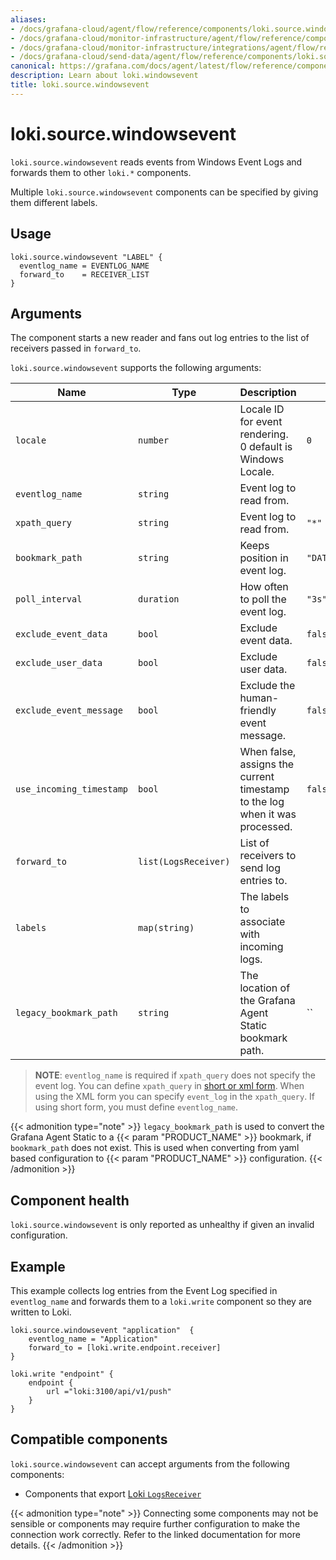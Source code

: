 ```yaml
---
aliases:
- /docs/grafana-cloud/agent/flow/reference/components/loki.source.windowsevent/
- /docs/grafana-cloud/monitor-infrastructure/agent/flow/reference/components/loki.source.windowsevent/
- /docs/grafana-cloud/monitor-infrastructure/integrations/agent/flow/reference/components/loki.source.windowsevent/
- /docs/grafana-cloud/send-data/agent/flow/reference/components/loki.source.windowsevent/
canonical: https://grafana.com/docs/agent/latest/flow/reference/components/loki.source.windowsevent/
description: Learn about loki.windowsevent
title: loki.source.windowsevent
---
```


# loki.source.windowsevent

`loki.source.windowsevent` reads events from Windows Event Logs and forwards them to other
`loki.*` components.

Multiple `loki.source.windowsevent` components can be specified by giving them
different labels.

## Usage

```river
loki.source.windowsevent "LABEL" {
  eventlog_name = EVENTLOG_NAME
  forward_to    = RECEIVER_LIST
}
```

## Arguments
The component starts a new reader and fans out
log entries to the list of receivers passed in `forward_to`.

`loki.source.windowsevent` supports the following arguments:

Name                     | Type                 | Description                                                                 | Default                    | Required
------------------------ |----------------------|-----------------------------------------------------------------------------|----------------------------| --------
`locale`                 | `number`             | Locale ID for event rendering. 0 default is Windows Locale.                 | `0`                        | no
`eventlog_name`          | `string`             | Event log to read from.                                                     |                            | See below.
`xpath_query`            | `string`             | Event log to read from.                                                     | `"*"`                      | See below.
`bookmark_path`          | `string`             | Keeps position in event log.                                                | `"DATA_PATH/bookmark.xml"` | no
`poll_interval`          | `duration`           | How often to poll the event log.                                            | `"3s"`                     | no
`exclude_event_data`     | `bool`               | Exclude event data.                                                         | `false`                    | no
`exclude_user_data`      | `bool`               | Exclude user data.                                                          | `false`                    | no
`exclude_event_message`  | `bool`               | Exclude the human-friendly event message.                                   | `false`                    | no
`use_incoming_timestamp` | `bool`               | When false, assigns the current timestamp to the log when it was processed. | `false`                    | no
`forward_to`             | `list(LogsReceiver)` | List of receivers to send log entries to.                                   |                            | yes
`labels`                 | `map(string)`        | The labels to associate with incoming logs.                                 |                            | no 
`legacy_bookmark_path`   | `string`             | The location of the Grafana Agent Static bookmark path.                     | ``                         | no


> **NOTE**: `eventlog_name` is required if `xpath_query` does not specify the event log.
> You can define `xpath_query` in [short or xml form](https://docs.microsoft.com/en-us/windows/win32/wes/consuming-events).
> When using the XML form you can specify `event_log` in the `xpath_query`.
> If using short form, you must define `eventlog_name`.

{{< admonition type="note" >}}
`legacy_bookmark_path` is used to convert the Grafana Agent Static to a {{< param "PRODUCT_NAME" >}} bookmark, if `bookmark_path` does not exist.
This is used when converting from yaml based configuration to {{< param "PRODUCT_NAME" >}} configuration.
{{< /admonition >}}

## Component health

`loki.source.windowsevent` is only reported as unhealthy if given an invalid
configuration.

## Example

This example collects log entries from the Event Log specified in `eventlog_name` and
forwards them to a `loki.write` component so they are written to Loki.

```river
loki.source.windowsevent "application"  {
    eventlog_name = "Application"
    forward_to = [loki.write.endpoint.receiver]
}

loki.write "endpoint" {
    endpoint {
        url ="loki:3100/api/v1/push"
    }
}
```
<!-- START GENERATED COMPATIBLE COMPONENTS -->

## Compatible components

`loki.source.windowsevent` can accept arguments from the following components:

- Components that export [Loki `LogsReceiver`](../../compatibility/#loki-logsreceiver-exporters)


{{< admonition type="note" >}}
Connecting some components may not be sensible or components may require further configuration to make the connection work correctly.
Refer to the linked documentation for more details.
{{< /admonition >}}

<!-- END GENERATED COMPATIBLE COMPONENTS -->
